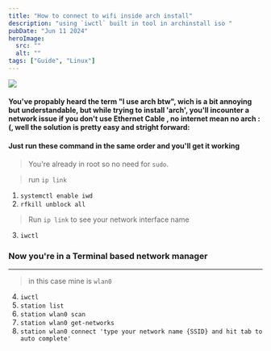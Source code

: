 ```yaml
---
title: "How to connect to wifi inside arch install"
description: "using `iwctl` built in tool in archinstall iso "
pubDate: "Jun 11 2024"
heroImage:
  src: ""
  alt: ""
tags: ["Guide", "Linux"]
---
```

![](/bluescreen.png)

#### You've propably heard the term "I use arch btw", wich is a bit annoying but understandable, but while trying to install 'arch', you'll incounter a network issue if you don't use **Ethernet Cable** , no internet mean no arch :(, well the solution is pretty easy and stright forward:

#### Just run these command in the same order and you'll get it working

>You're already in root so no need for `sudo`.

>run `ip link`

1. `systemctl enable iwd`
2. `rfkill unblock all`
   
> Run `ip link` to see your network interface name

3. `iwctl`

### Now you're in a Terminal based network manager

-----
> in this case mine is `wlan0`

4. `iwctl`
5. `station list`
6. `station wlan0 scan`
7. `station wlan0 get-networks`
8. `station wlan0 connect 'type your network name {SSID} and hit tab to auto complete'`